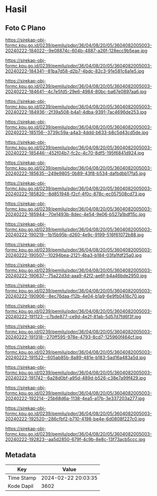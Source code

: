 # Hasil

## Foto C Plano

https://sirekap-obj-formc.kpu.go.id/0239/pemilu/pdpr/36/04/08/20/05/3604082005003-20240222-184022--9e08874c-604b-4887-a26f-128ecc9b5eae.jpg

https://sirekap-obj-formc.kpu.go.id/0239/pemilu/pdpr/36/04/08/20/05/3604082005003-20240222-184341--81ba7d58-d2b7-4bdc-82c3-91e581c6a1e5.jpg

https://sirekap-obj-formc.kpu.go.id/0239/pemilu/pdpr/36/04/08/20/05/3604082005003-20240222-184641--4c7e5fd5-29e6-4984-80bc-ba67e0897aa6.jpg

https://sirekap-obj-formc.kpu.go.id/0239/pemilu/pdpr/36/04/08/20/05/3604082005003-20240222-184936--2f39a508-b4a1-4dba-9391-7ac4696de253.jpg

https://sirekap-obj-formc.kpu.go.id/0239/pemilu/pdpr/36/04/08/20/05/3604082005003-20240222-185156--3739c59a-a4a3-4ddd-b633-b8c5d43cd5de.jpg

https://sirekap-obj-formc.kpu.go.id/0239/pemilu/pdpr/36/04/08/20/05/3604082005003-20240222-185446--452f04b7-fc2c-4c70-8df5-195f6841d924.jpg

https://sirekap-obj-formc.kpu.go.id/0239/pemilu/pdpr/36/04/08/20/05/3604082005003-20240222-185635--249e9805-0b89-43f8-b534-dafbdbb17fa5.jpg

https://sirekap-obj-formc.kpu.go.id/0239/pemilu/pdpr/36/04/08/20/05/3604082005003-20240222-185820--8d851948-f2cf-4f0c-878c-ec057508cd73.jpg

https://sirekap-obj-formc.kpu.go.id/0239/pemilu/pdpr/36/04/08/20/05/3604082005003-20240222-185944--70e1493b-8dec-4e54-9e06-b527a1bdf15c.jpg

https://sirekap-obj-formc.kpu.go.id/0239/pemilu/pdpr/36/04/08/20/05/3604082005003-20240222-190219--1b15b95b-d260-4e9c-9199-516f61072b88.jpg

https://sirekap-obj-formc.kpu.go.id/0239/pemilu/pdpr/36/04/08/20/05/3604082005003-20240222-190507--10294bea-2121-4ba3-b184-03fa1fdf25a0.jpg

https://sirekap-obj-formc.kpu.go.id/0239/pemilu/pdpr/36/04/08/20/05/3604082005003-20240222-190637--75a22d3d-aaa9-42f2-ae6f-b4a46bde2950.jpg

https://sirekap-obj-formc.kpu.go.id/0239/pemilu/pdpr/36/04/08/20/05/3604082005003-20240222-190906--8ec76daa-f12b-4e04-b1a9-6e9fb0416c70.jpg

https://sirekap-obj-formc.kpu.go.id/0239/pemilu/pdpr/36/04/08/20/05/3604082005003-20240222-191123--c7bde877-ce9d-4e2f-81ab-5d57d7fd6f3f.jpg

https://sirekap-obj-formc.kpu.go.id/0239/pemilu/pdpr/36/04/08/20/05/3604082005003-20240222-191318--270ff595-978e-4793-8cd7-125960f464cf.jpg

https://sirekap-obj-formc.kpu.go.id/0239/pemilu/pdpr/36/04/08/20/05/3604082005003-20240222-191522--605ab85b-8a89-481e-b183-5ad16a483a5d.jpg

https://sirekap-obj-formc.kpu.go.id/0239/pemilu/pdpr/36/04/08/20/05/3604082005003-20240222-191742--6a28d0bf-a95d-489d-b526-c38e7a99f429.jpg

https://sirekap-obj-formc.kpu.go.id/0239/pemilu/pdpr/36/04/08/20/05/3604082005003-20240222-192214--25b68d6a-1138-4ea5-a17b-3e337203a277.jpg

https://sirekap-obj-formc.kpu.go.id/0239/pemilu/pdpr/36/04/08/20/05/3604082005003-20240222-192520--286cfbf2-b710-4198-be4e-6d0808f227c0.jpg

https://sirekap-obj-formc.kpu.go.id/0239/pemilu/pdpr/36/04/08/20/05/3604082005003-20240222-192823--aa5d2850-679f-4c9b-8e8c-13f73acb5ccc.jpg


## Metadata

| Key        | Value               |
| ---------- | ------------------- |
| Time Stamp | 2024-02-22 20:03:35 |
| Kode Dapil | 3602                |



